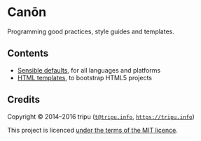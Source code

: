 # Can&#333;n

Programming good practices, style guides and templates.

## Contents

* [Sensible defaults](sensible-defaults.md), for all languages and platforms
* [HTML templates](https://tripu.github.io/Canon/html-templates/), to bootstrap HTML5 projects

## Credits

Copyright &copy; 2014&ndash;2016 tripu ([`t@tripu.info`](mailto:t@tripu.info), [`https://tripu.info`](https://tripu.info/))

This project is licenced [under the terms of the MIT licence](LICENSE.md).

